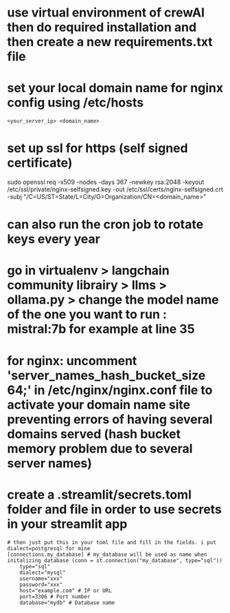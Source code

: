 # use virtual environment of crewAI then do required installation and then create a new requirements.txt file

# set your local domain name for nginx config using /etc/hosts 
```<your_server_ip> <domain_name>```

# set up ssl for https (self signed certificate)
sudo openssl req -x509 -nodes -days 367 -newkey rsa:2048 -keyout /etc/ssl/private/nginx-selfsigned.key -out /etc/ssl/certs/nginx-selfsigned.crt -subj "/C=US/ST=State/L=City/O=Organization/CN=<domain_name>"

# can also run the cron job to rotate keys every year

# go in virtualenv > langchain community librairy > llms > ollama.py > change the model name of the one you want to run : mistral:7b for example at line 35

# for nginx: uncomment 'server_names_hash_bucket_size 64;' in /etc/nginx/nginx.conf file to activate your domain name site preventing errors of having several domains served (hash bucket memory problem due to several server names)

# create a .streamlit/secrets.toml folder and file in order to use secrets in your streamlit app
```
# then just put this in your toml file and fill in the fields. i put dialect=postgresql for mine
[connections.my_database] # my_database will be used as name when initalizing database (conn = st.connection("my_database", type="sql"))
    type="sql"
    dialect="mysql"
    username="xxx"
    password="xxx"
    host="example.com" # IP or URL
    port=3306 # Port number
    database="mydb" # Database name
```
